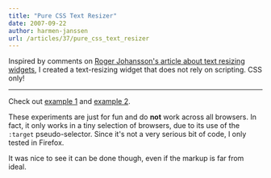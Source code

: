 ```yaml
---
title: "Pure CSS Text Resizer"
date: 2007-09-22
author: harmen-janssen
url: /articles/37/pure_css_text_resizer
---
```


<p>
Inspired by comments on <a href="http://www.456bereastreet.com/archive/200709/scrap_text_resize_widgets_and_teach_people_how_to_resize_text/">Roger Johansson's article about text resizing widgets</a>, I created a text-resizing widget that does not rely on scripting. CSS only!</p>

---

Check out [example 1](http://www.whatstyle.net/examples/css-text-resizer.html) and [example 2](http://www.whatstyle.net/examples/css-text-resizer-2.html).

These experiments are just for fun and do **not** work across all browsers. In fact, it only works in a tiny selection of browsers, due to its use of the `:target` pseudo-selector. Since it's not a very serious bit of code, I only tested in Firefox.

It was nice to see it can be done though, even if the markup is far from ideal.

